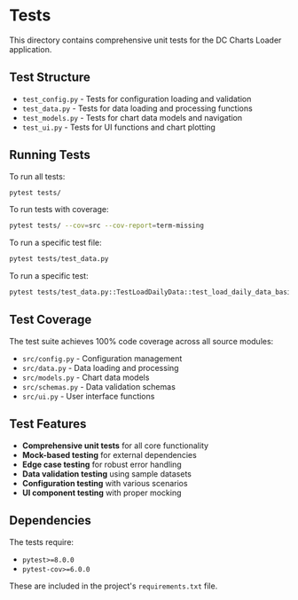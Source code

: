 # Tests

This directory contains comprehensive unit tests for the DC Charts Loader application.

## Test Structure

- `test_config.py` - Tests for configuration loading and validation
- `test_data.py` - Tests for data loading and processing functions
- `test_models.py` - Tests for chart data models and navigation
- `test_ui.py` - Tests for UI functions and chart plotting

## Running Tests

To run all tests:
```bash
pytest tests/
```

To run tests with coverage:
```bash
pytest tests/ --cov=src --cov-report=term-missing
```

To run a specific test file:
```bash
pytest tests/test_data.py
```

To run a specific test:
```bash
pytest tests/test_data.py::TestLoadDailyData::test_load_daily_data_basic
```

## Test Coverage

The test suite achieves 100% code coverage across all source modules:

- `src/config.py` - Configuration management
- `src/data.py` - Data loading and processing
- `src/models.py` - Chart data models
- `src/schemas.py` - Data validation schemas
- `src/ui.py` - User interface functions

## Test Features

- **Comprehensive unit tests** for all core functionality
- **Mock-based testing** for external dependencies
- **Edge case testing** for robust error handling
- **Data validation testing** using sample datasets
- **Configuration testing** with various scenarios
- **UI component testing** with proper mocking

## Dependencies

The tests require:
- `pytest>=8.0.0`
- `pytest-cov>=6.0.0`

These are included in the project's `requirements.txt` file.